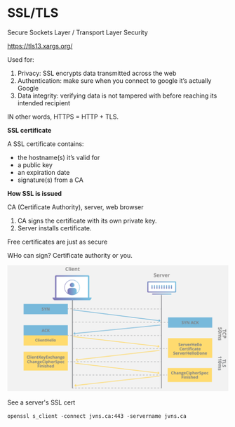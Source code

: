 # SSL/TLS

Secure Sockets Layer / Transport Layer Security

https://tls13.xargs.org/

Used for:

1. Privacy: SSL encrypts data transmitted across the web
2. Authentication: make sure when you connect to google it’s actually Google
3. Data integrity: verifying data is not tampered with before reaching its intended recipient

IN other words, HTTPS = HTTP + TLS.

**SSL certificate**

A SSL certificate contains:

- the hostname(s) it’s valid for
- a public key
- an expiration date
- signature(s) from a CA

**How SSL is issued**

CA (Certificate Authority), server, web browser

1. CA signs the certificate with its own private key.
2. Server installs certificate.

Free certificates are just as secure

WHo can sign? Certificate authority or you.

![SSL](./ssl.png)

See a server's SSL cert

```
openssl s_client -connect jvns.ca:443 -servername jvns.ca
```
